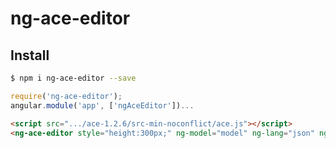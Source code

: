 # ng-ace-editor

## Install
```sh
$ npm i ng-ace-editor --save
```

```js
require('ng-ace-editor');
angular.module('app', ['ngAceEditor'])...
```

```html
<script src=".../ace-1.2.6/src-min-noconflict/ace.js"></script>
<ng-ace-editor style="height:300px;" ng-model="model" ng-lang="json" ng-theme="twilight"></ng-ace-editor>
```
